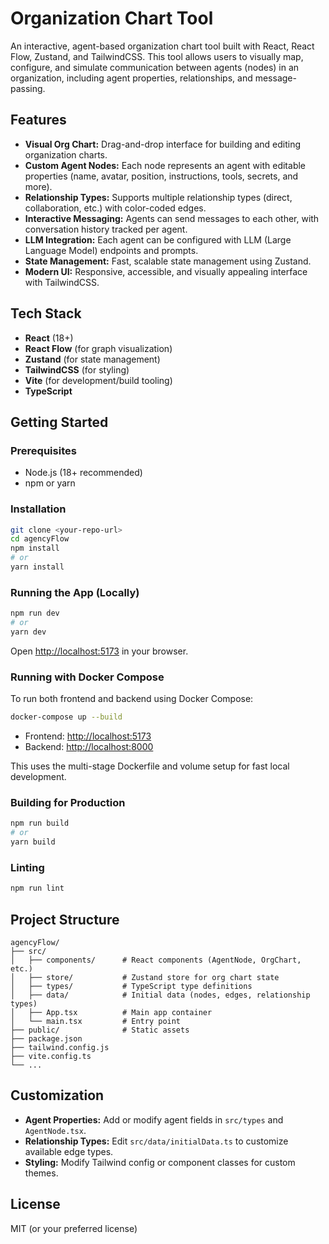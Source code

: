 # Organization Chart Tool

An interactive, agent-based organization chart tool built with React, React Flow, Zustand, and TailwindCSS. This tool allows users to visually map, configure, and simulate communication between agents (nodes) in an organization, including agent properties, relationships, and message-passing.

## Features

- **Visual Org Chart:** Drag-and-drop interface for building and editing organization charts.
- **Custom Agent Nodes:** Each node represents an agent with editable properties (name, avatar, position, instructions, tools, secrets, and more).
- **Relationship Types:** Supports multiple relationship types (direct, collaboration, etc.) with color-coded edges.
- **Interactive Messaging:** Agents can send messages to each other, with conversation history tracked per agent.
- **LLM Integration:** Each agent can be configured with LLM (Large Language Model) endpoints and prompts.
- **State Management:** Fast, scalable state management using Zustand.
- **Modern UI:** Responsive, accessible, and visually appealing interface with TailwindCSS.

## Tech Stack

- **React** (18+)
- **React Flow** (for graph visualization)
- **Zustand** (for state management)
- **TailwindCSS** (for styling)
- **Vite** (for development/build tooling)
- **TypeScript**

## Getting Started

### Prerequisites

- Node.js (18+ recommended)
- npm or yarn

### Installation

```bash
git clone <your-repo-url>
cd agencyFlow
npm install
# or
yarn install
```

### Running the App (Locally)

```bash
npm run dev
# or
yarn dev
```

Open [http://localhost:5173](http://localhost:5173) in your browser.

### Running with Docker Compose

To run both frontend and backend using Docker Compose:

```bash
docker-compose up --build
```

- Frontend: [http://localhost:5173](http://localhost:5173)
- Backend: [http://localhost:8000](http://localhost:8000)

This uses the multi-stage Dockerfile and volume setup for fast local development.

### Building for Production

```bash
npm run build
# or
yarn build
```

### Linting

```bash
npm run lint
```

## Project Structure

```
agencyFlow/
├── src/
│   ├── components/      # React components (AgentNode, OrgChart, etc.)
│   ├── store/           # Zustand store for org chart state
│   ├── types/           # TypeScript type definitions
│   ├── data/            # Initial data (nodes, edges, relationship types)
│   ├── App.tsx          # Main app container
│   └── main.tsx         # Entry point
├── public/              # Static assets
├── package.json
├── tailwind.config.js
├── vite.config.ts
└── ...
```

## Customization

- **Agent Properties:** Add or modify agent fields in `src/types` and `AgentNode.tsx`.
- **Relationship Types:** Edit `src/data/initialData.ts` to customize available edge types.
- **Styling:** Modify Tailwind config or component classes for custom themes.

## License

MIT (or your preferred license)
